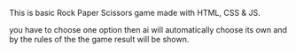 This is basic Rock Paper Scissors game made with HTML, CSS & JS.

you have to choose one option then ai will automatically choose its own and by the rules of the the game result will be shown.
